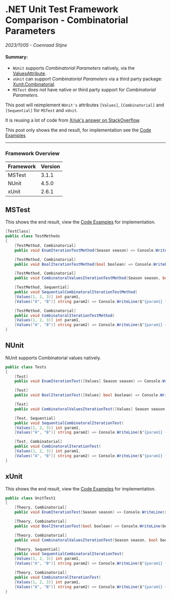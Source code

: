 # .NET Unit Test Framework Comparison - Combinatorial Parameters
*2023/11/05 - Coenraad Stijne*  

#### Summary:  
- `NUnit` supports *Combinatorial Parameters* natively, via the [ValuesAttribute](https://docs.nunit.org/articles/nunit/writing-tests/attributes/values.html).  
- `xUnit` can support *Combinatorial Parameters* via a third party package: [Xunit.Combinatorial](https://github.com/AArnott/Xunit.Combinatorial).  
- `MSTest` does not have native or third party support for *Combinatorial Parameters*.  
    
This post will reimplement `NUnit's`  attributes `[Values]`, `[Combinatorial]` and `[Sequential]` for `MSTest` and `xUnit`.  

It is reusing a lot of code from [Xriuk's answer on StackOverflow](https://stackoverflow.com/a/75531690/4503491).

This post only shows the end result, for implementation see the [Code Examples](https://github.com/CoenraadS/CoenraadS.github.io/tree/main/2/src)

---

### Framework Overview

| Framework | Version | 
| --------- | ------- | 
| MSTest    | 3.1.1   | 
| NUnit     | 4.5.0   | 
| xUnit     | 2.6.1   | 

## MSTest

This shows the end result, view the [Code Examples](https://github.com/CoenraadS/CoenraadS.github.io/tree/main/2/src) for implementation.

```csharp
[TestClass]
public class TestMethods
{
    [TestMethod, Combinatorial]
    public void EnumIterationTestMethod(Season season) => Console.WriteLine(season);

    [TestMethod, Combinatorial]
    public void BoolIterationTestMethod(bool boolean) => Console.WriteLine(boolean);

    [TestMethod, Combinatorial]
    public void CombinatoralValuesIterationTestMethod(Season season, bool boolean) => Console.WriteLine($"{season} {boolean}");

    [TestMethod, Sequential]
    public void SequentialCombinatoralIterationTestMethod(
    [Values(1, 2, 3)] int param1,
    [Values("A", "B")] string param2) => Console.WriteLine($"{param1} {param2 ?? "null"}");

    [TestMethod, Combinatorial]
    public void CombinatoralIterationTestMethod(
    [Values(1, 2, 3)] int param1,
    [Values("A", "B")] string param2) => Console.WriteLine($"{param1} {param2 ?? "null"}");
}
```

## NUnit

NUnit supports Combinatorial values natively.

```csharp
public class Tests
{
    [Test]
    public void EnumIterationTest([Values] Season season) => Console.WriteLine(season);

    [Test]
    public void BoolIterationTest([Values] bool boolean) => Console.WriteLine(boolean);

    [Test]
    public void CombinatoralValuesIterationTest([Values] Season season, [Values] bool boolean) => Console.WriteLine($"{season} {boolean}");

    [Test, Sequential]
    public void SequentialCombinatoralIterationTest(
    [Values(1, 2, 3)] int param1,
    [Values("A", "B")] string param2) => Console.WriteLine($"{param1} {param2 ?? "null"}");

    [Test, Combinatorial]
    public void CombinatoralIterationTest(
    [Values(1, 2, 3)] int param1,
    [Values("A", "B")] string param2) => Console.WriteLine($"{param1} {param2 ?? "null"}");
}
```

## xUnit

This shows the end result, view the [Code Examples](https://github.com/CoenraadS/CoenraadS.github.io/tree/main/2/src) for implementation.

```csharp
public class UnitTest1
{
    [Theory, Combinatorial]
    public void EnumIterationTest(Season season) => Console.WriteLine(season);

    [Theory, Combinatorial]
    public void BoolIterationTest(bool boolean) => Console.WriteLine(boolean);

    [Theory, Combinatorial]
    public void CombinatoralValuesIterationTest(Season season, bool boolean) => Console.WriteLine($"{season} {boolean}");

    [Theory, Sequential]
    public void SequentialCombinatoralIterationTest(
    [Values(1, 2, 3)] int param1,
    [Values("A", "B")] string param2) => Console.WriteLine($"{param1} {param2 ?? "null"}");

    [Theory, Combinatorial]
    public void CombinatoralIterationTest(
    [Values(1, 2, 3)] int param1,
    [Values("A", "B")] string param2) => Console.WriteLine($"{param1} {param2 ?? "null"}");
}
```